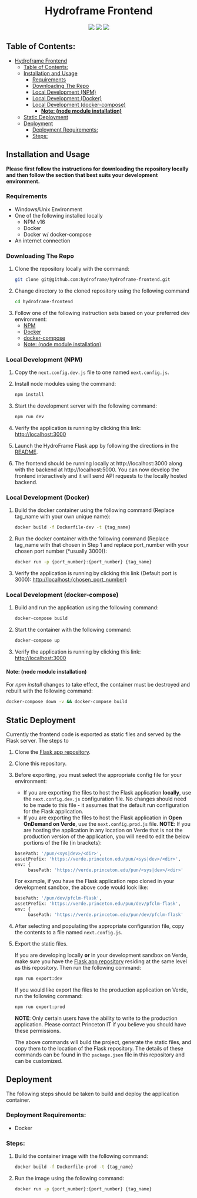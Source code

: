 <div align="center">

# Hydroframe Frontend

<img src="https://img.shields.io/badge/Next.js-TypeScript-blue">
<img src="https://img.shields.io/github/last-commit/hydroframe/hydroframe-frontend">
<img src="https://img.shields.io/github/issues/hydroframe/hydroframe-frontend">
</div>

## Table of Contents:
- [Hydroframe Frontend](#hydroframe-frontend)
  - [Table of Contents:](#table-of-contents)
  - [Installation and Usage](#installation-and-usage)
    - [Requirements](#requirements)
    - [Downloading The Repo](#downloading-the-repo)
    - [Local Development (NPM)](#local-development-npm)
    - [Local Development (Docker)](#local-development-docker)
    - [Local Development (docker-compose)](#local-development-docker-compose)
      - [**Note: (node module installation)**](#note-node-module-installation)
  - [Static Deployment](#static-deployment)
  - [Deployment](#deployment)
    - [Deployment Requirements:](#deployment-requirements)
    - [Steps:](#steps)

## Installation and Usage
**Please first follow the instructions for downloading the repository locally and then follow the section that best suits your development environment.**

### Requirements
- Windows/Unix Environment
- One of the following installed locally
  - NPM v16
  - Docker
  - Docker w/ docker-compose
- An internet connection

### Downloading The Repo
1. Clone the repository locally with the command:
   ```bash
   git clone git@github.com:hydroframe/hydroframe-frontend.git
   ```
2. Change directory to the cloned repository using the following command
   ```bash
   cd hydroframe-frontend
   ```
3. Follow one of the following instruction sets based on your preferred dev environment:
   - [NPM](#local-development-npm)
   - [Docker](#local-development-docker)
   - [docker-compose](#local-development-docker-compose)
   - [Note: (node module installation)](#note-node-module-installation)

### Local Development (NPM)

1. Copy the `next.config.dev.js` file to one named `next.config.js`.

2. Install node modules using the command:
   ```bash
   npm install
   ```
3. Start the development server with the following command:
   ```bash
   npm run dev
   ```
4. Verify the application is running by clicking this link: [http://localhost:3000](http://localhost:3000)

5. Launch the HydroFrame Flask app by following the directions in the [README](https://github.com/hydroframe/pfclm-flask-app).

6. The frontend should be running locally at http://localhost:3000 along with the backend at http://localhost:5000. You can now develop the frontend interactively and it will send API requests to the locally hosted backend.

### Local Development (Docker)

1. Build the docker container using the following command (Replace tag_name with your own unique name):
   ```bash
   docker build -f Dockerfile-dev -t {tag_name}
   ```
2. Run the docker container with the following command (Replace tag_name with that chosen in Step 1 and replace port_number with your chosen port number (*usually 3000)):
   ```bash
   docker run -p {port_number}:{port_number} {tag_name}
   ```
3. Verify the application is running by clicking this link (Default port is 3000): [http://localhost:{chosen_port_number}](http://localhost:3000)

### Local Development (docker-compose)

1. Build and run the application using the following command:
   ```bash
   docker-compose build
   ```
2. Start the container with the following command:
   ```bash
   docker-compose up
   ```
3. Verify the application is running by clicking this link: [http://localhost:3000](http://localhost:3000)
#### **Note: (node module installation)**
For *npm install* changes to take effect, the container must be destroyed and rebuilt with the following command:
   ```bash
   docker-compose down -v && docker-compose build
   ```

## Static Deployment

Currently the frontend code is exported as static files and served by the Flask server. The steps to 

1. Clone the [Flask app repository](https://github.com/hydroframe/pfclm-flask-app).

2. Clone this repository.

3. Before exporting, you must select the appropriate config file for your environment:

   - If you are exporting the files to host the Flask application **locally**, use the `next.config.dev.js` configuration file. No changes should need to be made to this file - it assumes that the default run configuration for the Flask application.
   - If you are exporting the files to host the Flask application in **Open OnDemand on Verde**, use the `next.config.prod.js` file. **NOTE**: If you are hosting the application in any location on Verde that is not the production version of the application, you will need to edit the below portions of the file (in brackets): 

   ```bash
   basePath: '/pun/<sys|dev>/<dir>',
   assetPrefix: 'https://verde.princeton.edu/pun/<sys|dev>/<dir>',
   env: {
        basePath: 'https://verde.princeton.edu/pun/<sys|dev>/<dir>'
   ```

   For example, if you have the Flask application repo cloned in your development sandbox, the above code would look like:
  
   ```bash
   basePath: '/pun/dev/pfclm-flask',
   assetPrefix: 'https://verde.princeton.edu/pun/dev/pfclm-flask',
   env: {
        basePath: 'https://verde.princeton.edu/pun/dev/pfclm-flask'
   ```
  
4. After selecting and populating the appropriate configuration file, copy the contents to a file named `next.config.js`.

5. Export the static files. 

   If you are developing locally **or** in your development sandbox on Verde, make sure you have the [Flask app repository](https://github.com/hydroframe/pfclm-flask-app) residing at the same level as this repository. Then run the following command:

   ```bash
   npm run export:dev
   ```

   If you would like export the files to the production application on Verde, run the following command:
   ```bash
   npm run export:prod
   ```
   **NOTE**: Only certain users have the ability to write to the production application. Please contact Princeton IT if you believe you should have these permissions.

   The above commands will build the project, generate the static files, and copy them to the location of the Flask repository. The details of these commands can be found in the ``package.json`` file in this repository and can be customized.

## Deployment

The following steps should be taken to build and deploy the application container.

### Deployment Requirements:
- Docker

### Steps:
1. Build the container image with the following command:
   ```bash
   docker build -f Dockerfile-prod -t {tag_name}
   ```
2. Run the image using the following command:
   ```bash
   docker run -p {port_number}:{port_number} {tag_name}
   ```
